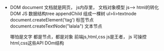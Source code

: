 - DOM document 文档就是网页， js内存里， 文档对象模型
    js--> html的转化
    DOM JS 数据结构tree appendChild   组成一棵树
    ul>li>textnode
    document.createElement('tag') 标签节点
    document.createTextNode("lalala")   文本节点


    哪怕是文字  都是节点，都是对象
    前端js,html,css  js是王者， js 可操控html,css这些API  DOm结构